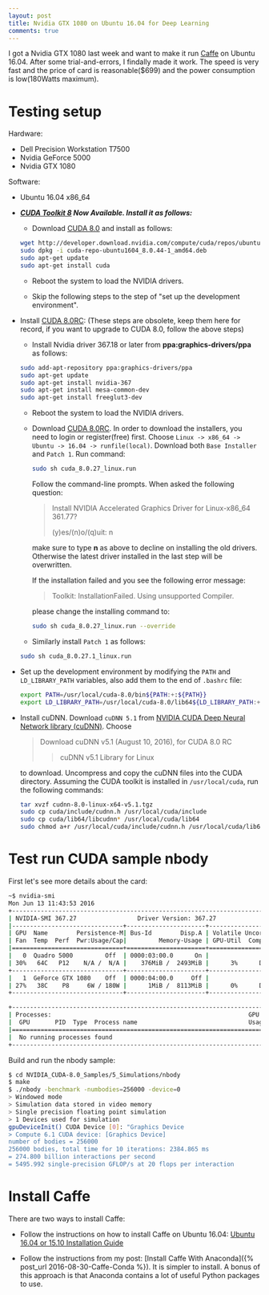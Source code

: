 ```yaml
---
layout: post
title: Nvidia GTX 1080 on Ubuntu 16.04 for Deep Learning
comments: true
---
```


I got a Nvidia GTX 1080 last week and want to make it run [Caffe](http://caffe.berkeleyvision.org/) on Ubuntu 16.04. After some trial-and-errors, I findally made it work. The speed is very fast and the price of card is reasonable($699) and the power consumption is low(180Watts maximum).


# Testing setup

Hardware:

* Dell Precision Workstation T7500
* Nvidia GeForce 5000
* Nvidia GTX 1080
 
Software:

* Ubuntu 16.04 x86_64

* ***[CUDA Toolkit 8](https://developer.nvidia.com/cuda-toolkit) Now Available. Install it as follows:***
  * Download [CUDA 8.0](https://developer.nvidia.com/cuda-toolkit) and install as follows:
  
  ```bash
  wget http://developer.download.nvidia.com/compute/cuda/repos/ubuntu1604/x86_64/cuda-repo-ubuntu1604_8.0.44-1_amd64.deb
  sudo dpkg -i cuda-repo-ubuntu1604_8.0.44-1_amd64.deb
  sudo apt-get update
  sudo apt-get install cuda
  ```
  
  * Reboot the system to load the NVIDIA drivers.
  
  * Skip the following steps to the step of "set up the development environment".

* Install [CUDA 8.0RC](https://developer.nvidia.com/cuda-toolkit): (These steps are obsolete, keep them here for record, if you want to upgrade to CUDA 8.0, follow the above steps) 
  * Install Nvidia driver 367.18 or later from **ppa:graphics-drivers/ppa** as follows:

  ```bash
  sudo add-apt-repository ppa:graphics-drivers/ppa
  sudo apt-get update
  sudo apt-get install nvidia-367
  sudo apt-get install mesa-common-dev
  sudo apt-get install freeglut3-dev
  ```

  * Reboot the system to load the NVIDIA drivers.
 
  * Download [CUDA 8.0RC](https://developer.nvidia.com/cuda-toolkit). In order to download the installers, you need to login or register(free) first. Choose `Linux -> x86_64 -> Ubuntu -> 16.04 -> runfile(local)`. Download both `Base Installer` and `Patch 1`. Run command:

    ```bash
    sudo sh cuda_8.0.27_linux.run
    ```
    Follow the command-line prompts. When asked the following question:
   
    >Install NVIDIA Accelerated Graphics Driver for Linux-x86_64 361.77?
    >
    >(y)es/(n)o/(q)uit: n

    make sure to type **n** as above to decline on installing the old drivers. Otherwise the latest driver installed in the last step will be overwritten.
   
    If the installation failed and you see the following error message:
   
    >Toolkit: InstallationFailed. Using unsupported Compiler.
   
    please change the installing command to:

    ```bash
    sudo sh cuda_8.0.27_linux.run --override
    ``` 
  
  * Similarly install `Patch 1` as follows:
 
  ```bash
  sudo sh cuda_8.0.27.1_linux.run
  ``` 
 
* Set up the development environment by modifying the `PATH` and `LD_LIBRARY_PATH` variables, also add them to the end of `.bashrc` file:

  ```bash
  export PATH=/usr/local/cuda-8.0/bin${PATH:+:${PATH}}
  export LD_LIBRARY_PATH=/usr/local/cuda-8.0/lib64${LD_LIBRARY_PATH:+:${LD_LIBRARY_PATH}}
  ```
* Install cuDNN. Download `cuDNN 5.1` from [NVIDIA CUDA Deep Neural Network library (cuDNN)](https://developer.nvidia.com/cudnn). Choose 
  
  >Download cuDNN v5.1 (August 10, 2016), for CUDA 8.0 RC
  >
  >>cuDNN v5.1 Library for Linux
  
  to download. Uncompress and copy the cuDNN files into the CUDA directory. Assuming the CUDA toolkit is installed in `/usr/local/cuda`, run the following commands:
  
  ```bash
  tar xvzf cudnn-8.0-linux-x64-v5.1.tgz
  sudo cp cuda/include/cudnn.h /usr/local/cuda/include
  sudo cp cuda/lib64/libcudnn* /usr/local/cuda/lib64
  sudo chmod a+r /usr/local/cuda/include/cudnn.h /usr/local/cuda/lib64/libcudnn*
  ```

# Test run CUDA sample nbody

First let's see more details about the card:

```bash
~$ nvidia-smi
Mon Jun 13 11:43:53 2016
+-----------------------------------------------------------------------------+
| NVIDIA-SMI 367.27                 Driver Version: 367.27                    |
|-------------------------------+----------------------+----------------------+
| GPU  Name        Persistence-M| Bus-Id        Disp.A | Volatile Uncorr. ECC |
| Fan  Temp  Perf  Pwr:Usage/Cap|         Memory-Usage | GPU-Util  Compute M. |
|===============================+======================+======================|
|   0  Quadro 5000         Off  | 0000:03:00.0      On |                  Off |
| 30%   64C   P12    N/A /  N/A |    376MiB /  2493MiB |      3%      Default |
+-------------------------------+----------------------+----------------------+
|   1  GeForce GTX 1080    Off  | 0000:04:00.0     Off |                  N/A |
| 27%   38C    P8     6W / 180W |      1MiB /  8113MiB |      0%      Default |
+-------------------------------+----------------------+----------------------+

+-----------------------------------------------------------------------------+
| Processes:                                                       GPU Memory |
|  GPU       PID  Type  Process name                               Usage      |
|=============================================================================|
|  No running processes found                                                 |
+-----------------------------------------------------------------------------+
```

Build and run the nbody sample:

```bash
$ cd NVIDIA_CUDA-8.0_Samples/5_Simulations/nbody
$ make
$ ./nbody -benchmark -numbodies=256000 -device=0
> Windowed mode
> Simulation data stored in video memory
> Single precision floating point simulation
> 1 Devices used for simulation
gpuDeviceInit() CUDA Device [0]: "Graphics Device
> Compute 6.1 CUDA device: [Graphics Device]
number of bodies = 256000
256000 bodies, total time for 10 iterations: 2384.865 ms
= 274.800 billion interactions per second
= 5495.992 single-precision GFLOP/s at 20 flops per interaction
```

# Install Caffe

There are two ways to install Caffe:

* Follow the instructions on how to install Caffe on Ubuntu 16.04: [Ubuntu 16.04 or 15.10 Installation Guide](https://github.com/BVLC/caffe/wiki/Ubuntu-16.04-or-15.10-Installation-Guide)

* Follow the instructions from my post: [Install Caffe With Anaconda]({% post_url  2016-08-30-Caffe-Conda %}). It is simpler to install. A bonus of this approach is that Anaconda contains a lot of useful Python packages to use.
